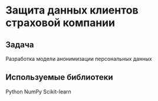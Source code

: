 # Защита данных клиентов страховой компании

## Задача
Разработка модели анонимизации персональных данных

## Используемые библиотеки
Python
NumPy
Scikit-learn